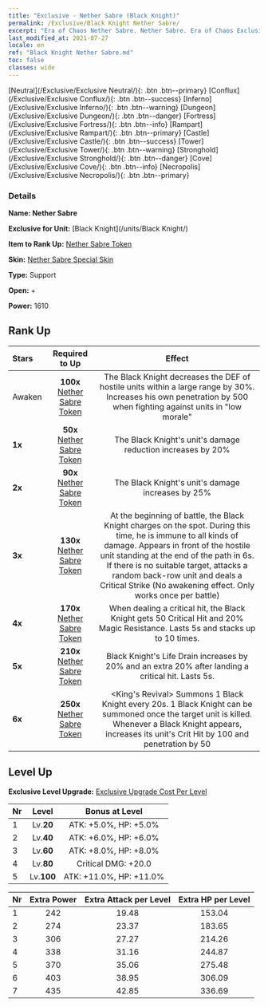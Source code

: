 ```yaml
---
title: "Exclusive - Nether Sabre (Black Knight)"
permalink: /Exclusive/Black Knight Nether Sabre/
excerpt: "Era of Chaos Nether Sabre. Nether Sabre. Era of Chaos Exclusive Nether Sabre. Black Knight Exclusive."
last_modified_at: 2021-07-27
locale: en
ref: "Black Knight Nether Sabre.md"
toc: false
classes: wide
---
```

 [Neutral](/Exclusive/Exclusive Neutral/){: .btn .btn--primary} [Conflux](/Exclusive/Exclusive Conflux/){: .btn .btn--success} [Inferno](/Exclusive/Exclusive Inferno/){: .btn .btn--warning} [Dungeon](/Exclusive/Exclusive Dungeon/){: .btn .btn--danger} [Fortress](/Exclusive/Exclusive Fortress/){: .btn .btn--info} [Rampart](/Exclusive/Exclusive Rampart/){: .btn .btn--primary} [Castle](/Exclusive/Exclusive Castle/){: .btn .btn--success} [Tower](/Exclusive/Exclusive Tower/){: .btn .btn--warning} [Stronghold](/Exclusive/Exclusive Stronghold/){: .btn .btn--danger} [Cove](/Exclusive/Exclusive Cove/){: .btn .btn--info} [Necropolis](/Exclusive/Exclusive Necropolis/){: .btn .btn--primary} 

### Details
 **Name: Nether Sabre** 

 **Exclusive for Unit:** [Black Knight](/units/Black Knight/) 

 **Item to Rank Up:** [Nether Sabre Token](/Items/con_979/)

 **Skin:** [Nether Sabre Special Skin](/Items/con_647/)

 **Type:** Support

 **Open:** +

 **Power:** 1610

## Rank Up

  |     Stars    |  Required to Up | Effect |
  |:-------------|:---------------:|:---------------:|
  |  Awaken  | **100x** [Nether Sabre Token](/Items/con_979/) | The Black Knight decreases the DEF of hostile units within a large range by 30%. Increases his own penetration by 500 when fighting against units in \"low morale\" |
  | **1x** <i class="fas fa-star"/> | **50x** [Nether Sabre Token](/Items/con_979/) | The Black Knight's unit's damage reduction increases by 20% |
  | **2x** <i class="fas fa-star"/> | **90x** [Nether Sabre Token](/Items/con_979/) | The Black Knight's unit's damage increases by 25% |
  | **3x** <i class="fas fa-star"/> | **130x** [Nether Sabre Token](/Items/con_979/) | At the beginning of battle, the Black Knight charges on the spot. During this time, he is immune to all kinds of damage. Appears in front of the hostile unit standing at the end of the path in 6s. If there is no suitable target, attacks a random back-row unit and deals a Critical Strike (No awakening effect. Only works once per battle) |
  | **4x** <i class="fas fa-star"/> | **170x** [Nether Sabre Token](/Items/con_979/) | When dealing a critical hit, the Black Knight gets 50 Critical Hit and 20% Magic Resistance. Lasts 5s and stacks up to 10 times. |
  | **5x** <i class="fas fa-star"/> | **210x** [Nether Sabre Token](/Items/con_979/) | Black Knight's Life Drain increases by 20% and an extra 20% after landing a critical hit. Lasts 5s. |
  | **6x** <i class="fas fa-star"/> | **250x** [Nether Sabre Token](/Items/con_979/) | <King's Revival> Summons 1 Black Knight every 20s. 1 Black Knight can be summoned once the target unit is killed. Whenever a Black Knight appears, increases its unit's Crit Hit by 100 and penetration by 50 |


## Level Up
 **Exclusive Level Upgrade:** [Exclusive Upgrade Cost Per Level](/Exclusive/ExclusiveUpgradeCostPerLevel/)

  |  Nr  |   Level  | Bonus at Level |
  |:-----|:--------:|:--------------:|
  | 1 | Lv.**20** | ATK: +5.0%, HP: +5.0% |
  | 2 | Lv.**40** | ATK: +6.0%, HP: +6.0% |
  | 3 | Lv.**60** | ATK: +8.0%, HP: +8.0% |
  | 4 | Lv.**80** | Critical DMG: +20.0 |
  | 5 | Lv.**100** | ATK: +11.0%, HP: +11.0% |


  |  Nr  |  Extra Power | Extra Attack per Level | Extra HP per Level |
  |:-----|:--------:|:--------:|:--------:|
  | 1 | 242 | 19.48 | 153.04 |
  | 2 | 274 | 23.37 | 183.65 |
  | 3 | 306 | 27.27 | 214.26 |
  | 4 | 338 | 31.16 | 244.87 |
  | 5 | 370 | 35.06 | 275.48 |
  | 6 | 403 | 38.95 | 306.09 |
  | 7 | 435 | 42.85 | 336.69 |


